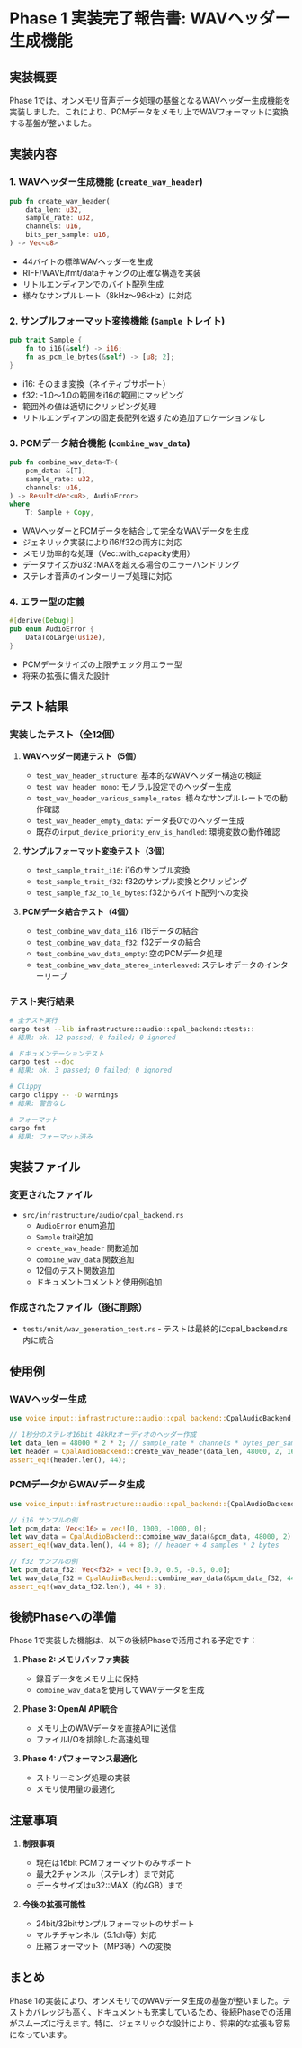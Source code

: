 # Phase 1 実装完了報告書: WAVヘッダー生成機能

## 実装概要

Phase 1では、オンメモリ音声データ処理の基盤となるWAVヘッダー生成機能を実装しました。これにより、PCMデータをメモリ上でWAVフォーマットに変換する基盤が整いました。

## 実装内容

### 1. WAVヘッダー生成機能 (`create_wav_header`)

```rust
pub fn create_wav_header(
    data_len: u32,
    sample_rate: u32,
    channels: u16,
    bits_per_sample: u16,
) -> Vec<u8>
```

- 44バイトの標準WAVヘッダーを生成
- RIFF/WAVE/fmt/dataチャンクの正確な構造を実装
- リトルエンディアンでのバイト配列生成
- 様々なサンプルレート（8kHz〜96kHz）に対応

### 2. サンプルフォーマット変換機能 (`Sample` トレイト)

```rust
pub trait Sample {
    fn to_i16(&self) -> i16;
    fn as_pcm_le_bytes(&self) -> [u8; 2];
}
```

- i16: そのまま変換（ネイティブサポート）
- f32: -1.0〜1.0の範囲をi16の範囲にマッピング
- 範囲外の値は適切にクリッピング処理
- リトルエンディアンの固定長配列を返すため追加アロケーションなし

### 3. PCMデータ結合機能 (`combine_wav_data`)

```rust
pub fn combine_wav_data<T>(
    pcm_data: &[T],
    sample_rate: u32,
    channels: u16,
) -> Result<Vec<u8>, AudioError>
where
    T: Sample + Copy,
```

- WAVヘッダーとPCMデータを結合して完全なWAVデータを生成
- ジェネリック実装によりi16/f32の両方に対応
- メモリ効率的な処理（Vec::with_capacity使用）
- データサイズがu32::MAXを超える場合のエラーハンドリング
- ステレオ音声のインターリーブ処理に対応

### 4. エラー型の定義

```rust
#[derive(Debug)]
pub enum AudioError {
    DataTooLarge(usize),
}
```

- PCMデータサイズの上限チェック用エラー型
- 将来の拡張に備えた設計

## テスト結果

### 実装したテスト（全12個）

1. **WAVヘッダー関連テスト（5個）**
   - `test_wav_header_structure`: 基本的なWAVヘッダー構造の検証
   - `test_wav_header_mono`: モノラル設定でのヘッダー生成
   - `test_wav_header_various_sample_rates`: 様々なサンプルレートでの動作確認
   - `test_wav_header_empty_data`: データ長0でのヘッダー生成
   - 既存の`input_device_priority_env_is_handled`: 環境変数の動作確認

2. **サンプルフォーマット変換テスト（3個）**
   - `test_sample_trait_i16`: i16のサンプル変換
   - `test_sample_trait_f32`: f32のサンプル変換とクリッピング
   - `test_sample_f32_to_le_bytes`: f32からバイト配列への変換

3. **PCMデータ結合テスト（4個）**
   - `test_combine_wav_data_i16`: i16データの結合
   - `test_combine_wav_data_f32`: f32データの結合
   - `test_combine_wav_data_empty`: 空のPCMデータ処理
   - `test_combine_wav_data_stereo_interleaved`: ステレオデータのインターリーブ

### テスト実行結果

```bash
# 全テスト実行
cargo test --lib infrastructure::audio::cpal_backend::tests::
# 結果: ok. 12 passed; 0 failed; 0 ignored

# ドキュメンテーションテスト
cargo test --doc
# 結果: ok. 3 passed; 0 failed; 0 ignored

# Clippy
cargo clippy -- -D warnings
# 結果: 警告なし

# フォーマット
cargo fmt
# 結果: フォーマット済み
```

## 実装ファイル

### 変更されたファイル
- `src/infrastructure/audio/cpal_backend.rs`
  - `AudioError` enum追加
  - `Sample` trait追加
  - `create_wav_header` 関数追加
  - `combine_wav_data` 関数追加
  - 12個のテスト関数追加
  - ドキュメントコメントと使用例追加

### 作成されたファイル（後に削除）
- `tests/unit/wav_generation_test.rs` - テストは最終的にcpal_backend.rs内に統合

## 使用例

### WAVヘッダー生成
```rust
use voice_input::infrastructure::audio::cpal_backend::CpalAudioBackend;

// 1秒分のステレオ16bit 48kHzオーディオのヘッダー作成
let data_len = 48000 * 2 * 2; // sample_rate * channels * bytes_per_sample
let header = CpalAudioBackend::create_wav_header(data_len, 48000, 2, 16);
assert_eq!(header.len(), 44);
```

### PCMデータからWAVデータ生成
```rust
use voice_input::infrastructure::audio::cpal_backend::{CpalAudioBackend, Sample};

// i16 サンプルの例
let pcm_data: Vec<i16> = vec![0, 1000, -1000, 0];
let wav_data = CpalAudioBackend::combine_wav_data(&pcm_data, 48000, 2).unwrap();
assert_eq!(wav_data.len(), 44 + 8); // header + 4 samples * 2 bytes

// f32 サンプルの例
let pcm_data_f32: Vec<f32> = vec![0.0, 0.5, -0.5, 0.0];
let wav_data_f32 = CpalAudioBackend::combine_wav_data(&pcm_data_f32, 44100, 1).unwrap();
assert_eq!(wav_data_f32.len(), 44 + 8);
```

## 後続Phaseへの準備

Phase 1で実装した機能は、以下の後続Phaseで活用される予定です：

1. **Phase 2: メモリバッファ実装**
   - 録音データをメモリ上に保持
   - `combine_wav_data`を使用してWAVデータを生成

2. **Phase 3: OpenAI API統合**
   - メモリ上のWAVデータを直接APIに送信
   - ファイルI/Oを排除した高速処理

3. **Phase 4: パフォーマンス最適化**
   - ストリーミング処理の実装
   - メモリ使用量の最適化

## 注意事項

1. **制限事項**
   - 現在は16bit PCMフォーマットのみサポート
   - 最大2チャンネル（ステレオ）まで対応
   - データサイズはu32::MAX（約4GB）まで

2. **今後の拡張可能性**
   - 24bit/32bitサンプルフォーマットのサポート
   - マルチチャンネル（5.1ch等）対応
   - 圧縮フォーマット（MP3等）への変換

## まとめ

Phase 1の実装により、オンメモリでのWAVデータ生成の基盤が整いました。テストカバレッジも高く、ドキュメントも充実しているため、後続Phaseでの活用がスムーズに行えます。特に、ジェネリックな設計により、将来的な拡張も容易になっています。
